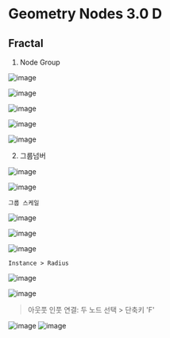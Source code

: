 Geometry Nodes 3.0 D
=====================

Fractal 
---------

1. Node Group

![image](https://user-images.githubusercontent.com/30430227/141422414-8cedd828-264a-4472-8cf2-5bbc101c8039.png)

![image](https://user-images.githubusercontent.com/30430227/141422454-61617d9b-44a6-4cd1-9e9a-b50b2562d045.png)

![image](https://user-images.githubusercontent.com/30430227/141422489-8655a457-7f0e-4f9c-a253-72019909cb87.png)

![image](https://user-images.githubusercontent.com/30430227/141422691-f7f7637c-06fb-4303-b391-6e61587b9cde.png)

![image](https://user-images.githubusercontent.com/30430227/141422705-41074bdc-6406-49e3-aaab-b96e9402374d.png)

2. 그룹넘버 

![image](https://user-images.githubusercontent.com/30430227/141423524-8c050fee-48d3-4920-b3b9-d3edacabe5a4.png)

![image](https://user-images.githubusercontent.com/30430227/141423606-137fe703-c1e5-4430-b021-75bba1834951.png)

`그룹 스케일`

![image](https://user-images.githubusercontent.com/30430227/141424076-4dd45b2d-1d38-46b7-8f36-37a84a536ccf.png)

![image](https://user-images.githubusercontent.com/30430227/141424097-52c95934-2a06-44ae-b7f3-d1a6cb4801c0.png)

![image](https://user-images.githubusercontent.com/30430227/141424145-aea0748c-8323-4e7f-963c-44d1456f9daa.png)

`Instance > Radius`

![image](https://user-images.githubusercontent.com/30430227/141424412-54a76ac4-e471-4701-a5d3-f18f5f53aca4.png)

![image](https://user-images.githubusercontent.com/30430227/141424430-a37e3d44-a963-45b7-8cd8-a8ba629afd33.png)

> 아웃풋 인풋 연결: 두 노드 선택 > 단축키 'F'

![image](https://user-images.githubusercontent.com/30430227/141424610-9db2b1c8-a0f6-4917-8bd8-456d751ff1fc.png)
![image](https://user-images.githubusercontent.com/30430227/141424694-57c1d80a-9656-422b-80a7-e292e710fb84.png)






